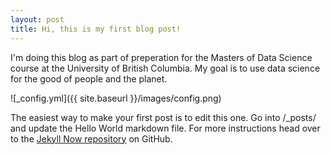 ```yaml
---
layout: post
title: Hi, this is my first blog post!
---
```


I'm doing this blog as part of preperation for the Masters of Data Science course at the University of British Columbia. My goal is to use data science for the good of people and the planet.

![_config.yml]({{ site.baseurl }}/images/config.png)

The easiest way to make your first post is to edit this one. Go into /_posts/ and update the Hello World markdown file. For more instructions head over to the [Jekyll Now repository](https://github.com/barryclark/jekyll-now) on GitHub.